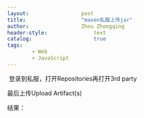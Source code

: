 ```yaml
---
layout:					post
title:					"maven私服上传jar"
author:					Zhou Zhongqing
header-style:				text
catalog:					true
tags:
		- Web
		- JavaScript
---
```

​
登录到私服，打开Repositories再打开3rd party



最后上传Upload Artifact(s)

结果：





​